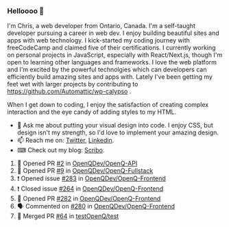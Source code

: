 ### Helloooo 👋

I'm Chris, a web developer from Ontario, Canada. I'm a self-taught developer pursuing a career in web dev. I enjoy building beautiful sites and apps with web technology.
I kick-started my coding journey with freeCodeCamp and claimed five of their certifications.  I currently working on personal projects in JavaScript, especially with React/Next.js, though I'm open to learning other languages and frameworks. I love the web platform and I'm excited by the powerful technolgies which can developers can efficiently build amazing sites and apps with. Lately I've been getting my feet wet with larger projects by contributing to https://github.com/Automattic/wp-calypso .

When I get down to coding, I enjoy the satisfaction of creating complex interaction and the eye candy of adding styles to my HTML. 

- 💬 Ask me about putting your visual design into code. I enjoy CSS, but design isn't my strength, so I'd love to implement your amazing design.
- 📫 Reach me on: [Twitter](https://twitter.com/Christo28120856), [Linkedin](https://www.linkedin.com/in/christopher-stevers-07b9a5204/).
- ⌨ Check out my blog: [Scribo](https://christopherstevers.cf).
<!--
**Christopher-Stevers/Christopher-Stevers** is a ✨ _special_ ✨ repository because its `README.md` (this file) appears on your GitHub profile.

Here are some ideas to get you started:

- 🔭 I’m currently working on ...
- 🌱 I’m currently learning ...
- 👯 I’m looking to collaborate on ...
- 🤔 I’m looking for help with ...
- 😄 Pronouns: ...
- ⚡ Fun fact: ...
-->

<!--START_SECTION:activity-->
1. 💪 Opened PR [#2](https://github.com/OpenQDev/OpenQ-API/pull/2) in [OpenQDev/OpenQ-API](https://github.com/OpenQDev/OpenQ-API)
2. 💪 Opened PR [#9](https://github.com/OpenQDev/OpenQ-Fullstack/pull/9) in [OpenQDev/OpenQ-Fullstack](https://github.com/OpenQDev/OpenQ-Fullstack)
3. ❗️ Opened issue [#283](https://github.com/OpenQDev/OpenQ-Frontend/issues/283) in [OpenQDev/OpenQ-Frontend](https://github.com/OpenQDev/OpenQ-Frontend)
4. ❗️ Closed issue [#264](https://github.com/OpenQDev/OpenQ-Frontend/issues/264) in [OpenQDev/OpenQ-Frontend](https://github.com/OpenQDev/OpenQ-Frontend)
5. 💪 Opened PR [#282](https://github.com/OpenQDev/OpenQ-Frontend/pull/282) in [OpenQDev/OpenQ-Frontend](https://github.com/OpenQDev/OpenQ-Frontend)
6. 🗣 Commented on [#280](https://github.com/OpenQDev/OpenQ-Frontend/issues/280) in [OpenQDev/OpenQ-Frontend](https://github.com/OpenQDev/OpenQ-Frontend)
7. 🎉 Merged PR [#64](https://github.com/testOpenQ/test/pull/64) in [testOpenQ/test](https://github.com/testOpenQ/test)
<!--END_SECTION:activity-->
